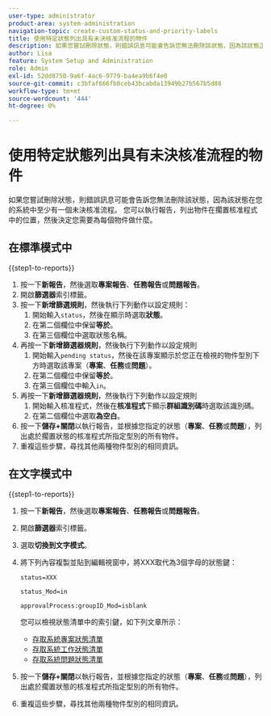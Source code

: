 ```yaml
---
user-type: administrator
product-area: system-administration
navigation-topic: create-custom-status-and-priority-labels
title: 使用特定狀態列出具有未決核准流程的物件
description: 如果您嘗試刪除狀態，則錯誤訊息可能會告訴您無法刪除該狀態，因為該狀態正用於系統中物件的未決核准流程。 如果您想要尋找並檢閱這些物件以決定您需要做什麼，您可以執行列出這些物件的報告。
author: Lisa
feature: System Setup and Administration
role: Admin
exl-id: 52dd8750-9a6f-4ac6-9779-ba4ea9b6f4e0
source-git-commit: c3bfaf666fb0ceb43bcabda13949b27b567b5d08
workflow-type: tm+mt
source-wordcount: '444'
ht-degree: 0%

---
```


# 使用特定狀態列出具有未決核准流程的物件

如果您嘗試刪除狀態，則錯誤訊息可能會告訴您無法刪除該狀態，因為該狀態在您的系統中至少有一個未決核准流程。 您可以執行報告，列出物件在擱置核准程式中的位置，然後決定您需要為每個物件做什麼。

## 在標準模式中

{{step1-to-reports}}

1. 按一下&#x200B;**新報告**，然後選取&#x200B;**專案報告**、**任務報告**&#x200B;或&#x200B;**問題報告**。
1. 開啟&#x200B;**篩選器**&#x200B;索引標籤。
1. 按一下&#x200B;**新增篩選規則**，然後執行下列動作以設定規則：
   1. 開始輸入`status`，然後在顯示時選取&#x200B;**狀態**。
   1. 在第二個欄位中保留&#x200B;**等於**。
   1. 在第三個欄位中選取狀態名稱。
1. 再按一下&#x200B;**新增篩選器規則**，然後執行下列動作以設定規則
   1. 開始輸入`pending status`，然後在該專案顯示於您正在檢視的物件型別下方時選取該專案（**專案**、**任務**&#x200B;或&#x200B;**問題**）。
   1. 在第二個欄位中保留&#x200B;**等於**。
   1. 在第三個欄位中輸入`in`。
1. 再按一下&#x200B;**新增篩選器規則**，然後執行下列動作以設定規則
   1. 開始輸入核准程式，然後在&#x200B;**核准程式**&#x200B;下顯示&#x200B;**群組識別碼**&#x200B;時選取該識別碼。
   1. 在第二個欄位中選取&#x200B;**為空白**。
1. 按一下&#x200B;**儲存+關閉**&#x200B;以執行報告，並根據您指定的狀態（**專案**、**任務**&#x200B;或&#x200B;**問題**），列出處於擱置狀態的核准程式所指定型別的所有物件。
1. 重複這些步驟，尋找其他兩種物件型別的相同資訊。


## 在文字模式中

{{step1-to-reports}}

1. 按一下&#x200B;**新報告**，然後選取&#x200B;**專案報告**、**任務報告**&#x200B;或&#x200B;**問題報告**。
1. 開啟&#x200B;**篩選器**&#x200B;索引標籤。
1. 選取&#x200B;**切換到文字模式**。
1. 將下列內容複製並貼到編輯視窗中，將XXX取代為3個字母的狀態鍵：

   `status=XXX`

   `status_Mod=in`

   `approvalProcess:groupID_Mod=isblank`

   您可以檢視狀態清單中的索引鍵，如下列文章所示：
   * [存取系統專案狀態清單](project-statuses.md)
   * [存取系統工作狀態清單](task-statuses.md)
   * [存取系統問題狀態清單](issue-statuses.md)

1. 按一下&#x200B;**儲存+關閉**&#x200B;以執行報告，並根據您指定的狀態（**專案**、**任務**&#x200B;或&#x200B;**問題**），列出處於擱置狀態的核准程式所指定型別的所有物件。
1. 重複這些步驟，尋找其他兩種物件型別的相同資訊。
